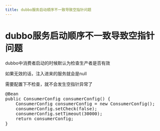 ```yaml
---
title: dubbo服务启动顺序不一致导致空指针问题
---
```


# dubbo服务启动顺序不一致导致空指针问题

<p>dubbo中消费者启动的时候默认为检查生产者是否有效</p><p>如果无效的话，注入进来的服务就会是null</p><p>需要配置下不检查，就不会发生空指针异常了</p><pre class="brush:java;toolbar:false">@Bean
public&nbsp;ConsumerConfig&nbsp;consumerConfig()&nbsp;{
&nbsp;&nbsp;&nbsp;&nbsp;ConsumerConfig&nbsp;consumerConfig&nbsp;=&nbsp;new&nbsp;ConsumerConfig();
&nbsp;&nbsp;&nbsp;&nbsp;consumerConfig.setCheck(false);
&nbsp;&nbsp;&nbsp;&nbsp;consumerConfig.setTimeout(30000);
&nbsp;&nbsp;&nbsp;&nbsp;return&nbsp;consumerConfig;
}</pre><p><br/></p>


